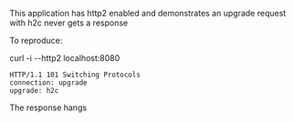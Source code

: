 This application has http2 enabled and demonstrates an upgrade request with h2c never gets a response

To reproduce:

curl -i --http2 localhost:8080

```
HTTP/1.1 101 Switching Protocols
connection: upgrade
upgrade: h2c
```

The response hangs
